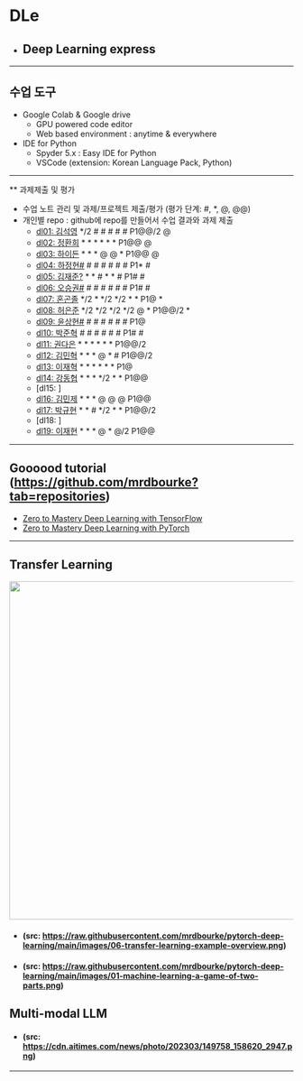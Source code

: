 # DLe
- ## Deep Learning express
---
## 수업 도구
* Google Colab & Google drive
  - GPU powered code editor
  - Web based environment : anytime & everywhere
* IDE for Python
  - Spyder 5.x : Easy IDE for Python
  - VSCode (extension: Korean Language Pack, Python)
---  

** 과제제출 및 평가
- 수업 노트 관리 및 과제/프로젝트 제출/평가 (평가 단계: #, *, @, @@)
- 개인별 repo : github에 repo를 만들어서 수업 결과와 과제 제출                
  * [dl01: 김석영](https://github.com/cheesedog-paradise/dl01) */2 # # # # # P1@@/2 @
  * [dl02: 정환희](https://github.com/alemskdlt/dl02) * * * * * * P1@@ @
  * [dl03: 하이든](https://github.com/HayDen-Gonne/dl03) * * * @ @ * P1@@ @
  * [dl04: 하정현#]() # # # # # # P1* #
  * [dl05: 김재준?](https://github.com/jaejun22/dl05) * * # * * # P1# #
  * [dl06: 오승권#]() # # # # # # P1# #
  * [dl07: 혼곤졸](https://github.com/20211527/dl07) */2 * */2 */2 * * P1@ *
  * [dl08: 허은준](https://github.com/kukichocollis/dl08) */2 */2 */2 */2 @ * P1@@/2 *
  * [dl09: 윤상현#]() # # # # # # P1@ 
  * [dl10: 박준혁](https://github.com/20212609/dl10) # # # # # # P1# #
  * [dl11: 권다은](https://github.com/daeunkk/dl11) * * * * * * P1@@/2
  * [dl12: 김민혁](https://github.com/JerryK97/dl12) * * * @ * # P1@@/2
  * [dl13: 이재혁](https://github.com/jae-hyuck/dl13) * * * * * * P1@
  * [dl14: 강동협](https://github.com/Hyup98/DL14) * * * */2 * * P1@@
  * [dl15: ]
  * [dl16: 김민제](https://github.com/mixhub10/dl16) * * * @ @ @ P1@@
  * [dl17: 박규현](https://github.com/Park20182618/dl17) * * # */2 * * P1@@/2
  * [dl18: ]
  * [dl19: 이재현](https://github.com/iamgus123/dl19) * * * @ * @/2 P1@@
  
---
## Goooood tutorial (https://github.com/mrdbourke?tab=repositories)  
- [Zero to Mastery Deep Learning with TensorFlow](https://github.com/mrdbourke/tensorflow-deep-learning)
- [Zero to Mastery Deep Learning with PyTorch](https://github.com/mrdbourke/pytorch-deep-learning)
---
## Transfer Learning 
<img src="https://github.com/mrdbourke/pytorch-deep-learning/raw/main/images/06-transfer-learning-example-overview.png" width=900 height=600>  

- #### (src: https://raw.githubusercontent.com/mrdbourke/pytorch-deep-learning/main/images/06-transfer-learning-example-overview.png)  
- #### (src: https://raw.githubusercontent.com/mrdbourke/pytorch-deep-learning/main/images/01-machine-learning-a-game-of-two-parts.png)

## Multi-modal LLM  
- #### (src: https://cdn.aitimes.com/news/photo/202303/149758_158620_2947.png)  

---
